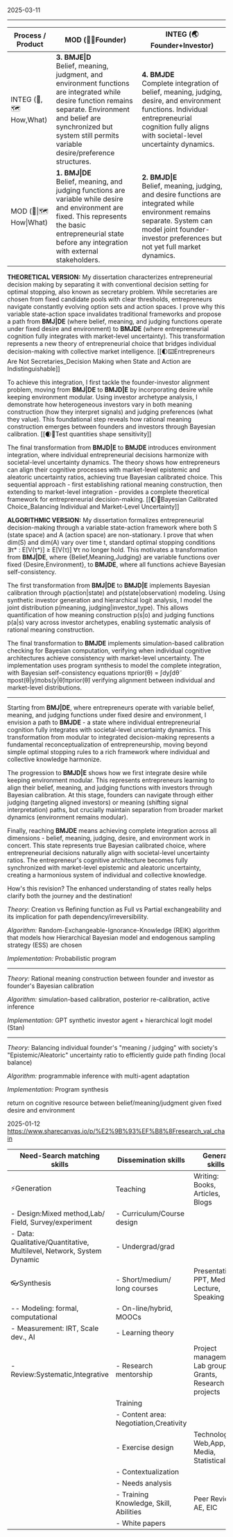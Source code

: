 2025-03-11




---


| Process / Product        | MOD (🧍‍♀️Founder)                                                                                                                                                                                                                    | INTEG (🌏Founder+Investor)                                                                                                                                                                                |
| ------------------------ | ------------------------------------------------------------------------------------------------------------------------------------------------------------------------------------------------------------------------------------- | --------------------------------------------------------------------------------------------------------------------------------------------------------------------------------------------------------- |
| INTEG (🧭, 🗺️ How,What) | **3. BMJE\|D**<br>Belief, meaning, judgment, and environment functions are integrated while desire function remains separate. Environment and belief are synchronized but system still permits variable desire/preference structures. | **4. BMJDE**<br>Complete integration of belief, meaning, judging, desire, and environment functions. Individual entrepreneurial cognition fully aligns with societal-level uncertainty dynamics.          |
| MOD (🧭\|🗺️ How\|What)  | **1. BMJ\|DE**<br>Belief, meaning, and judging functions are variable while desire and environment are fixed. This represents the basic entrepreneurial state before any integration with external stakeholders.                      | **2. BMJD\|E**<br>Belief, meaning, judging, and desire functions are integrated while environment remains separate. System can model joint founder-investor preferences but not yet full market dynamics. |

**THEORETICAL VERSION:**
My dissertation characterizes entrepreneurial decision making by separating it with conventional decision setting for optimal stopping, also known as secretary problem. While secretaries are chosen from fixed candidate pools with clear thresholds, entrepreneurs navigate constantly evolving option sets and action spaces. I prove why this variable state-action space invalidates traditional frameworks and propose a path from **BMJ|DE** (where belief, meaning, and judging functions operate under fixed desire and environment) to **BMJDE** (where entrepreneurial cognition fully integrates with market-level uncertainty). This transformation represents a new theory of entrepreneurial choice that bridges individual decision-making with collective market intelligence. [[🌓⌨️Entrepreneurs Are Not Secretaries_Decision Making when State and Action are Indistinguishable]]

To achieve this integration, I first tackle the founder-investor alignment problem, moving from **BMJ|DE** to **BMJD|E** by incorporating desire while keeping environment modular. Using investor archetype analysis, I demonstrate how heterogeneous investors vary in both meaning construction (how they interpret signals) and judging preferences (what they value). This foundational step reveals how rational meaning construction emerges between founders and investors through Bayesian calibration. [[🌒📐Test quantities shape sensitivity]]

The final transformation from **BMJD|E** to **BMJDE** introduces environment integration, where individual entrepreneurial decisions harmonize with societal-level uncertainty dynamics. The theory shows how entrepreneurs can align their cognitive processes with market-level epistemic and aleatoric uncertainty ratios, achieving true Bayesian calibrated choice. This sequential approach - first establishing rational meaning construction, then extending to market-level integration - provides a complete theoretical framework for entrepreneurial decision-making. [[🌔🌊Bayesian Calibrated Choice_Balancing Individual and Market-Level Uncertainty]]

**ALGORITHMIC VERSION:**
My dissertation formalizes entrepreneurial decision-making through a variable state-action framework where both S (state space) and A (action space) are non-stationary. I prove that when dim(S) and dim(A) vary over time t, standard optimal stopping conditions ∃τ* : E[V(τ*)] ≥ E[V(τ)] ∀τ no longer hold. This motivates a transformation from **BMJ|DE**, where {Belief,Meaning,Judging} are variable functions over fixed {Desire,Environment}, to **BMJDE**, where all functions achieve Bayesian self-consistency.

The first transformation from **BMJ|DE** to **BMJD|E** implements Bayesian calibration through p(action|state) and p(state|observation) modeling. Using synthetic investor generation and hierarchical logit analysis, I model the joint distribution p(meaning, judging|investor_type). This allows quantification of how meaning construction p(s|o) and judging functions p(a|s) vary across investor archetypes, enabling systematic analysis of rational meaning construction.

The final transformation to **BMJDE** implements simulation-based calibration checking for Bayesian computation, verifying when individual cognitive architectures achieve consistency with market-level uncertainty. The implementation uses program synthesis to model the complete integration, with Bayesian self-consistency equations πprior(θ) = ∫dy∫dθ̃ πpost(θ|y)πobs(y|θ̃)πprior(θ̃) verifying alignment between individual and market-level distributions.

---

Starting from **BMJ|DE**, where entrepreneurs operate with variable belief, meaning, and judging functions under fixed desire and environment, I envision a path to **BMJDE** - a state where individual entrepreneurial cognition fully integrates with societal-level uncertainty dynamics. This transformation from modular to integrated decision-making represents a fundamental reconceptualization of entrepreneurship, moving beyond simple optimal stopping rules to a rich framework where individual and collective knowledge harmonize.

The progression to **BMJD|E** shows how we first integrate desire while keeping environment modular. This represents entrepreneurs learning to align their belief, meaning, and judging functions with investors through Bayesian calibration. At this stage, founders can navigate through either judging (targeting aligned investors) or meaning (shifting signal interpretation) paths, but crucially maintain separation from broader market dynamics (environment remains modular).

Finally, reaching **BMJDE** means achieving complete integration across all dimensions - belief, meaning, judging, desire, and environment work in concert. This state represents true Bayesian calibrated choice, where entrepreneurial decisions naturally align with societal-level uncertainty ratios. The entrepreneur's cognitive architecture becomes fully synchronized with market-level epistemic and aleatoric uncertainty, creating a harmonious system of individual and collective knowledge.

How's this revision? The enhanced understanding of states really helps clarify both the journey and the destination!

*Theory:* Creation vs Refining function as Full vs Partial exchangeability and its implication for path dependency/irreversibility.

*Algorithm:* Random-Exchangeable-Ignorance-Knowledge (REIK) algorithm that models how Hierarchical Bayesian model and endogenous sampling strategy (ESS) are chosen 

*Implementation:* Probabilistic program

----

*Theory:* Rational meaning construction between founder and investor  as founder's Bayesian calibration
 
*Algorithm:* simulation-based calibration, posterior re-calibration, active inference

*Implementation:* GPT synthetic investor agent + hierarchical logit model (Stan)

----

*Theory:* Balancing individual founder's "meaning / judging" with society's "Epistemic/Aleatoric" uncertainty ratio to efficiently guide path finding (local balance)

*Algorithm:* programmable inference with multi-agent adaptation

*Implementation:* Program synthesis






 return on cognitive resource between belief/meaning/judgment given fixed desire and environment 


2025-01-12
https://www.sharecanvas.io/p/%E2%9B%93%EF%B8%8Fresearch_val_chain 

| Need-Search matching skills                                           | Dissemination skills                    | General skills                                           |
| --------------------------------------------------------------------- | --------------------------------------- | -------------------------------------------------------- |
| ⚡️Generation                                                          | Teaching                                | Writing: Books, Articles, Blogs                          |
| - Design:Mixed method,Lab/ Field, Survey/experiment                   | - Curriculum/Course design              |                                                          |
| - Data: Qualitative/Quantitative, Multilevel, Network, System Dynamic | - Undergrad/grad                        |                                                          |
| 👓Synthesis                                                           | - Short/medium/ long courses            | Presentation: PPT, Media, Lecture, Speaking              |
| -- Modeling: formal, computational                                    | - On-line/hybrid, MOOCs                 |                                                          |
| - Measurement: IRT, Scale dev., AI                                    | - Learning theory                       |                                                          |
| - Review:Systematic,Integrative                                       | - Research mentorship                   | Project management: Lab group, Grants, Research projects |
|                                                                       | Training                                |                                                          |
|                                                                       | - Content area:  Negotiation,Creativity |                                                          |
|                                                                       | - Exercise design                       | Technology: Web,App, Media, Statistical                  |
|                                                                       | - Contextualization                     |                                                          |
|                                                                       | - Needs analysis                        |                                                          |
|                                                                       | - Training Knowledge, Skill, Abilities  | Peer Review: AE, EIC                                     |
|                                                                       | - White papers                          |                                                          |

